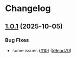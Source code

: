 # Changelog

## [1.0.1](https://github.com/baloksubodh59-max/capstone/compare/services/go/api-golang@1.0.0...services/go/api-golang@1.0.1) (2025-10-05)


### Bug Fixes

* some issues ([#10](https://github.com/baloksubodh59-max/capstone/issues/10)) ([59ead70](https://github.com/baloksubodh59-max/capstone/commit/59ead70d1eb48a568e262e611661cf3e7909e8b7))
